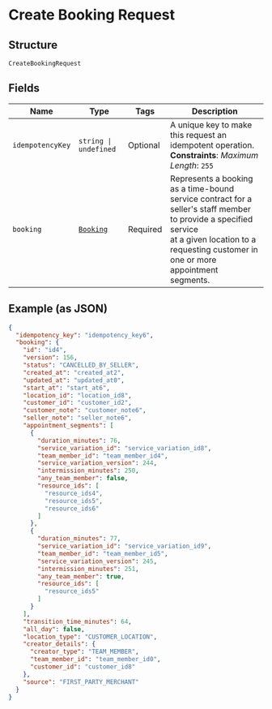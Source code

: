 
# Create Booking Request

## Structure

`CreateBookingRequest`

## Fields

| Name | Type | Tags | Description |
|  --- | --- | --- | --- |
| `idempotencyKey` | `string \| undefined` | Optional | A unique key to make this request an idempotent operation.<br>**Constraints**: *Maximum Length*: `255` |
| `booking` | [`Booking`](../../doc/models/booking.md) | Required | Represents a booking as a time-bound service contract for a seller's staff member to provide a specified service<br>at a given location to a requesting customer in one or more appointment segments. |

## Example (as JSON)

```json
{
  "idempotency_key": "idempotency_key6",
  "booking": {
    "id": "id4",
    "version": 156,
    "status": "CANCELLED_BY_SELLER",
    "created_at": "created_at2",
    "updated_at": "updated_at0",
    "start_at": "start_at6",
    "location_id": "location_id8",
    "customer_id": "customer_id2",
    "customer_note": "customer_note6",
    "seller_note": "seller_note6",
    "appointment_segments": [
      {
        "duration_minutes": 76,
        "service_variation_id": "service_variation_id8",
        "team_member_id": "team_member_id4",
        "service_variation_version": 244,
        "intermission_minutes": 250,
        "any_team_member": false,
        "resource_ids": [
          "resource_ids4",
          "resource_ids5",
          "resource_ids6"
        ]
      },
      {
        "duration_minutes": 77,
        "service_variation_id": "service_variation_id9",
        "team_member_id": "team_member_id5",
        "service_variation_version": 245,
        "intermission_minutes": 251,
        "any_team_member": true,
        "resource_ids": [
          "resource_ids5"
        ]
      }
    ],
    "transition_time_minutes": 64,
    "all_day": false,
    "location_type": "CUSTOMER_LOCATION",
    "creator_details": {
      "creator_type": "TEAM_MEMBER",
      "team_member_id": "team_member_id0",
      "customer_id": "customer_id8"
    },
    "source": "FIRST_PARTY_MERCHANT"
  }
}
```

